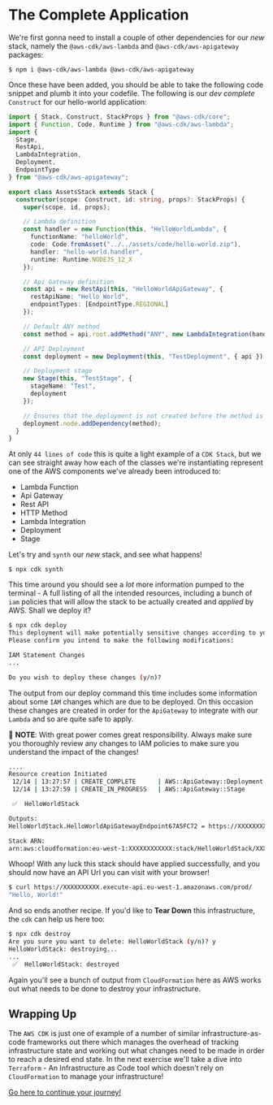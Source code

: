 # The Complete Application

We're first gonna need to install a couple of other dependencies for our _new_ stack, namely the `@aws-cdk/aws-lambda` and `@aws-cdk/aws-apigateway` packages:

`$ npm i @aws-cdk/aws-lambda @aws-cdk/aws-apigateway`

Once these have been added, you should be able to take the following code snippet and plumb it into your codefile. The following is our _dev complete_ `Construct` for our hello-world application:

```typescript
import { Stack, Construct, StackProps } from "@aws-cdk/core";
import { Function, Code, Runtime } from "@aws-cdk/aws-lambda";
import {
  Stage,
  RestApi,
  LambdaIntegration,
  Deployment,
  EndpointType
} from "@aws-cdk/aws-apigateway";

export class AssetsStack extends Stack {
  constructor(scope: Construct, id: string, props?: StackProps) {
    super(scope, id, props);

    // Lambda definition
    const handler = new Function(this, "HelloWorldLambda", {
      functionName: "helloWorld",
      code: Code.fromAsset("../../assets/code/hello-world.zip"),
      handler: "hello-world.handler",
      runtime: Runtime.NODEJS_12_X
    });

    // Api Gateway definition
    const api = new RestApi(this, "HelloWorldApiGateway", {
      restApiName: "Hello World",
      endpointTypes: [EndpointType.REGIONAL]
    });

    // Default ANY method
    const method = api.root.addMethod("ANY", new LambdaIntegration(handler));

    // API Deployment
    const deployment = new Deployment(this, "TestDeployment", { api });

    // Deployment stage
    new Stage(this, "TestStage", {
      stageName: "Test",
      deployment
    });

    // Ensures that the deployment is not created before the method is ready
    deployment.node.addDependency(method);
  }
}
```

At only `44 lines of code` this is quite a light example of a `CDK Stack`, but we can see straight away how each of the classes we're instantiating represent one of the AWS components we've already been introduced to:

- Lambda Function
- Api Gateway
- Rest API
- HTTP Method
- Lambda Integration
- Deployment
- Stage

Let's try and `synth` our _new_ stack, and see what happens!

`$ npx cdk synth`

This time around you should see a _lot_ more information pumped to the terminal - A full listing of all the intended resources, including a bunch of `iam` policies that will allow the stack to be actually created and _applied_ by AWS. Shall we deploy it?

```bash
$ npx cdk deploy
This deployment will make potentially sensitive changes according to your current security approval level (--require-approval broadening).
Please confirm you intend to make the following modifications:

IAM Statement Changes
...

Do you wish to deploy these changes (y/n)?
```

The output from our deploy command this time includes some information about some `IAM` changes which are due to be deployed. On this occasion these changes are created in order for the `ApiGateway` to integrate with our `Lambda` and so are quite safe to apply.

:mega: **NOTE**: With great power comes great responsibility. Always make sure you thoroughly review any changes to IAM policies to make sure you understand the impact of the changes!

```bash
....
Resource creation Initiated
 12/14 | 13:27:57 | CREATE_COMPLETE      | AWS::ApiGateway::Deployment | TestDeployment (TestDeploymentD77B5686)
 12/14 | 13:27:59 | CREATE_IN_PROGRESS   | AWS::ApiGateway::Stage      | TestStage (TestStage3097EB68)

 ✅  HelloWorldStack

Outputs:
HelloWorldStack.HelloWorldApiGatewayEndpoint67A5FC72 = https://XXXXXXXXXX.execute-api.eu-west-1.amazonaws.com/prod/

Stack ARN:
arn:aws:cloudformation:eu-west-1:XXXXXXXXXXXX:stack/HelloWorldStack/XXXXXXXX-XXXX-XXXX-XXXX-XXXXXXXXXXXX
```

Whoop! With any luck this stack should have applied successfully, and you should now have an API Url you can visit with your browser!

```bash
$ curl https://XXXXXXXXXX.execute-api.eu-west-1.amazonaws.com/prod/
"Hello, World!"
```

And so ends another recipe. If you'd like to **Tear Down** this infrastructure, the `cdk` can help us here too:

```bash
$ npx cdk destroy
Are you sure you want to delete: HelloWorldStack (y/n)? y
HelloWorldStack: destroying...
...
 ✅  HelloWorldStack: destroyed
```

Again you'll see a bunch of output from `CloudFormation` here as AWS works out what needs to be done to destroy your infrastructure.

## Wrapping Up

The `AWS CDK` is just one of example of a number of similar infrastructure-as-code frameworks out there which manages the overhead of tracking infrastructure state and working out what changes need to be made in order to reach a desired end state. In the next exercise we'll take a dive into `Terraform` - An Infrastructure as Code tool which doesn't rely on `CloudFormation` to manage your infrastructure!

[Go here to continue your journey!](../03-terraform)
